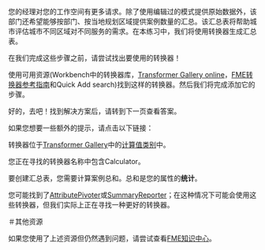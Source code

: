您的经理对您的工作空间有更多请求。除了使用编辑过的模式提供原始数据外，该部门还希望能够按部门、按当地规划区域提供案例数量的汇总。该汇总表将帮助城市评估城市不同区域对不同服务的需求。在本练习中，我们将使用转换器生成汇总表。

在我们完成这些步骤之前，请尝试找出要使用的转换器！

使用可用资源(Workbench中的转换器库，[Transformer Gallery online](https://www.safe.com/transformers/)，[FME转换器参考指南](http://cdn.safe.com/resources/fme/FME-Transformer-Reference-Guide.pdf)和Quick Add search)找到这样的转换器。然后我们将完成添加它的步骤。

好的，去吧！找到解决方案后，请转到下一页查看答案。

如果您想要一些额外的提示，请点击以下链接：

转换器位于[Transformer Gallery](https://www.safe.com/transformers/)中的[计算值类别](https://www.safe.com/transformers/#/category/Calculated%20Values)中。

您正在寻找的转换器名称中包含Calculator。

要创建汇总表，您需要计算案例总和。总和是您的属性的**统计**。

您可能找到了[AttributePivoter](https://www.safe.com/transformers/attribute-pivoter/)或[SummaryReporter](https://www.safe.com/transformers/summary-reporter/)；在这种情况下可能会使用这些转换器，但我们实际上正在寻找一种更好的转换器。

＃其他资源

如果您使用了上述资源但仍然遇到问题，请尝试查看[FME知识中心](http://knowledge.safe.com)。

